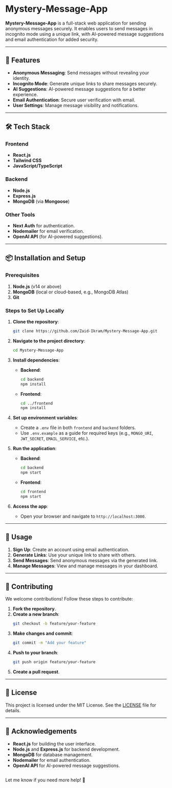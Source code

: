 # Mystery-Message-App

**Mystery-Message-App** is a full-stack web application for sending anonymous messages securely. It enables users to send messages in incognito mode using a unique link, with AI-powered message suggestions and email authentication for added security.

---

## 🚀 Features
- **Anonymous Messaging**: Send messages without revealing your identity.
- **Incognito Mode**: Generate unique links to share messages securely.
- **AI Suggestions**: AI-powered message suggestions for a better experience.
- **Email Authentication**: Secure user verification with email.
- **User Settings**: Manage message visibility and notifications.

---

## 🛠️ Tech Stack
### Frontend
- **React.js**
- **Tailwind CSS**
- **JavaScript/TypeScript**

### Backend
- **Node.js**
- **Express.js**
- **MongoDB** (via **Mongoose**)

### Other Tools
- **Next Auth** for authentication.
- **Nodemailer** for email verification.
- **OpenAI API** (for AI-powered suggestions).

---

## 📦 Installation and Setup

### Prerequisites
1. **Node.js** (v14 or above)
2. **MongoDB** (local or cloud-based, e.g., MongoDB Atlas)
3. **Git**

### Steps to Set Up Locally
1. **Clone the repository**:
   ```bash
   git clone https://github.com/Zaid-Ikram/Mystery-Message-App.git
   ```

2. **Navigate to the project directory**:
   ```bash
   cd Mystery-Message-App
   ```

3. **Install dependencies**:
   - **Backend**:
     ```bash
     cd backend
     npm install
     ```
   - **Frontend**:
     ```bash
     cd ../frontend
     npm install
     ```

4. **Set up environment variables**:
   - Create a `.env` file in both `frontend` and `backend` folders.
   - Use `.env.example` as a guide for required keys (e.g., `MONGO_URI`, `JWT_SECRET`, `EMAIL_SERVICE`, etc.).

5. **Run the application**:
   - **Backend**:
     ```bash
     cd backend
     npm start
     ```
   - **Frontend**:
     ```bash
     cd frontend
     npm start
     ```

6. **Access the app**:
   - Open your browser and navigate to `http://localhost:3000`.

---

## 🌟 Usage
1. **Sign Up**: Create an account using email authentication.
2. **Generate Links**: Use your unique link to share with others.
3. **Send Messages**: Send anonymous messages via the generated link.
4. **Manage Messages**: View and manage messages in your dashboard.

---

## 🤝 Contributing
We welcome contributions! Follow these steps to contribute:

1. **Fork the repository**.
2. **Create a new branch**:
   ```bash
   git checkout -b feature/your-feature
   ```
3. **Make changes and commit**:
   ```bash
   git commit -m "Add your feature"
   ```
4. **Push to your branch**:
   ```bash
   git push origin feature/your-feature
   ```
5. **Create a pull request**.

---

## 📝 License
This project is licensed under the MIT License. See the [LICENSE](LICENSE) file for details.

---

## 🙌 Acknowledgements
- **React.js** for building the user interface.
- **Node.js** and **Express.js** for backend development.
- **MongoDB** for database management.
- **Nodemailer** for email authentication.
- **OpenAI API** for AI-powered message suggestions.
   ```

Let me know if you need more help! 🚀
